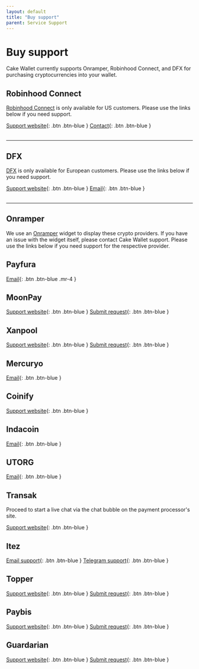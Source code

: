 ```yaml
---
layout: default
title: "Buy support"
parent: Service Support
---
```


# Buy support

Cake Wallet currently supports Onramper, Robinhood Connect, and DFX for purchasing cryptocurrencies into your wallet.

## Robinhood Connect

[Robinhood Connect](https://robinhood.com/) is only available for US customers. Please use the links below if you need support.

[Support website](https://robinhood.com/us/en/support/){: .btn .btn-blue }
[Contact](https://robinhood.com/contact){: .btn .btn-blue }
<br /><br/>

---

## DFX

[DFX](https://dfx.swiss/) is only available for European customers. Please use the links below if you need support.

[Support website](https://dfx.swiss/help.html){: .btn .btn-blue }
[Email](mailto:support@dfx.swiss){: .btn .btn-blue }
<br /><br/>

---

## Onramper

We use an [Onramper](https://onramper.com) widget to display these crypto providers. If you have an issue with the widget itself, please contact Cake Wallet support. Please use the links below if you need support for the respective provider.

## Payfura

[Email](mailto:team@payfura.com){: .btn .btn-blue .mr-4 }

## MoonPay

[Support website](https://support.moonpay.com/){: .btn .btn-blue }
[Submit request](https://support.moonpay.com/hc/en-gb/requests/new){: .btn .btn-blue }

## Xanpool

[Support website](https://xanpool.com/en/help/){: .btn .btn-blue }
[Submit request](https://xanpool.com/en/help/contact-us){: .btn .btn-blue }

## Mercuryo

[Email](mailto:support@mercuryo.io){: .btn .btn-blue }

## Coinify

[Support website](https://help.coinify.com/){: .btn .btn-blue }

## Indacoin

[Email](mailto:support@indacoin.com){: .btn .btn-blue }

## UTORG

[Email](mailto:support@utorg.pro){: .btn .btn-blue }

## Transak

Proceed to start a live chat via the chat bubble on the payment processor's site.

[Support website](https://support.transak.com/){: .btn .btn-blue } 

## Itez

[Email support](mailto:support@itez.com){: .btn .btn-blue }
[Telegram support](https://t.me/itezsupport){: .btn .btn-blue }

## Topper

[Support website](https://support.topperpay.com){: .btn .btn-blue }
[Submit request](https://support.topperpay.com/hc/en-us/requests/new){: .btn .btn-blue }

## Paybis

[Support website](https://support.paybis.com/){: .btn .btn-blue }
[Submit request](https://support.paybis.com/hc/en-us/requests/new){: .btn .btn-blue }

## Guardarian

[Support website](https://guardarian.freshdesk.com/support/home){: .btn .btn-blue }
[Submit request](https://guardarian.freshdesk.com/support/tickets/new){: .btn .btn-blue }